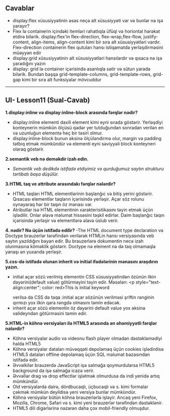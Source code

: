 ## Cavablar
- display:flex xüsusiyyətinin əsas neçə alt xüsusiyyəti var və bunlar nə işə yarayır?
-  Flex lə containerin içindəki itemləri rahatlıqla üfüqi və horiontal hərəkət etdirə bilərik. display:flex'in flex-direction, flex-wrap,flex-flow, justify-content, align-items, align-content kimi bir sıra alt xüsusiyyətləri vardır. Flex-direction containerin flex qutuları hansı istiqamətdə yerləşdirməsini müəyyən edir 
- display:grid xüsusiyyətinin alt xüsusiyyətləri hansılardır və qısaca nə işə yaradığını yazın
-  display: grid lə container içərisində asanlıqla sətir və sütun yarada bilərik. Bundan başqa grid-template-columns, grid-template-rows, grid-gap kimi bir sıra alt funksiyalar mövcuddur 

--------------------------------------------------------------------------------------------------------------------------------------------------------------------------------


## UI- Lesson11 (Sual-Cavab)
**1.display:inline və display:inline-block arasında fərqlər nədir?**
- display:inline elementi daxili element kimi eyni sırada göstərir. Yerləşdiyi konteynerin mümkün ölçüsü qədər yer tutduğundan sonradan verilən en və uzunluğun elementə heç bir təsiri olmur.
- display:inline-block bunun əksinə ölçüləndirmə olur, margin və padding tətbiq etmək mümkündür və elementi eyni səviyyəli block konteyneri olaraq göstərir.

**2.semantik veb nə deməkdir izah edin.**
- *Semantik veb dedikdə istifadə etdiyimiz və qurduğumuz saytın strukturu tərtibatı başa düşülür.*


**3.HTML taq ve attribute arasındakı fərqlər nələrdir?**
- HTML taqları HTML elementlərinin başlanğıc və bitiş yerini göstərir. Qısacası elementlər taqların içərisində yerləşir. Açar söz rolunu oynayaraq hər bir taqın öz mənası var.
- Atributlar isə HTML elementinin xarakterisitikasını təyin etmək üçün işlədilir. Onlar əlavə məlumat hissəsini təşkil edirlər. Daim başlanğıc taqın içərisində yerləşir və elementlərə əlavə üslub verir.

**4.<!DOCTYPE html> nədir? Nə üçün istifadə edilir?**
-The HTML document type declaration və Doctype brauzerlər tərəfindən verilərək HTMLin hansı versiyasında veb saytın yazıldığını bəyan edir. Bu brauzerlərə  dokumentin necə izah olunmasına köməklik göstərir. Doctype nə element nə də taq olmamaqla yanaşı ən yuxarıda yerləşir.

**5.css-də istifadə olunan inherit və initial ifadələrinin mənasını araşdırın yazın.**
- initial açar sözü verilmiş elementin CSS xüsusiyyətindən özünün ilkin dəyərini(default value) götürməyini təyin edir. Məsələn: <p style="text-align:center"; color: red>This is initial keyword</p> verilsə də CSS də taqa :initial açar sözünün verilməsi şriftin rənginin qırmızı yox ilkin qara rəngdə olmasını təmin edəcək.
- inherit açar sözü elementin öz dəyərini default value yox əksinə valideyndən götürməsini təmin edir.

**5.HTML-in köhnə versiyaları ilə HTML5 arasında ən əhəmiyyətli fərqlər nələrdir?**
- Köhnə versiyalar audio və videonu flash player olmadan dəstəkləmədiyi halda HTML5 <audio> and <video> taqları vasitəsiylə audio və videonu dəstəkləyir.
- Köhnə versiyalar dataları müvəqqəti depolamaq üçün cookies işlədirdisə HTML5 dataları offline depolamaq üçün SQL məlumat bazasından istifadə edir.
- Əvvəlkilər brauzerdə JavaScript işə salmağa qoymurdularsa HTML5 background da işə salmağa icazə verir.
- Əvvəllər drag və drop effectlər işlətmək olmurdusa da indi yenidə artıq mümkündür.
-  Old versiyalarda dairə, dördbucaqlı, üçbucaqlı və s. kimi formalar çəkmək mümkün deyildisə yeni versiya bunlar mümkündür.
-  Köhnə versiyalar bütün köhnə brauzerlərlə işləyir. Ancaq yeni Firefox, Mozilla, Chrome, Safari və s. kimi yeni brauzerlər tərəfindən dəstəklənir.
- HTML5 dili digərlərinə nəzərən daha çox mobil-friendly olmuşdur.


